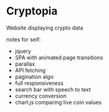 # Cryptopia
Website displaying crypto data

notes for self:

- jquery
- SPA with animated page transitions
- parallax
- API fetching
- pagination algo
- full responsiveness
- search bar with speech to text
- currency conversion
- chart.js comparing live coin values
